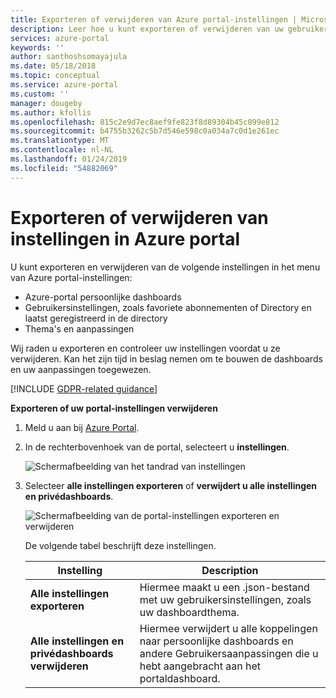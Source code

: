 ```yaml
---
title: Exporteren of verwijderen van Azure portal-instellingen | Microsoft Docs
description: Leer hoe u kunt exporteren of verwijderen van uw gebruikersinstellingen, persoonlijke dashboards en aanpassingen in de Azure-portal.
services: azure-portal
keywords: ''
author: santhoshsomayajula
ms.date: 05/18/2018
ms.topic: conceptual
ms.service: azure-portal
ms.custom: ''
manager: dougeby
ms.author: kfollis
ms.openlocfilehash: 815c2e9d7ec8aef9fe823f8d89304b45c099e812
ms.sourcegitcommit: b4755b3262c5b7d546e598c0a034a7c0d1e261ec
ms.translationtype: MT
ms.contentlocale: nl-NL
ms.lasthandoff: 01/24/2019
ms.locfileid: "54882069"
---
```

# <a name="export-or-delete-settings-in-the-azure-portal"></a>Exporteren of verwijderen van instellingen in Azure portal
U kunt exporteren en verwijderen van de volgende instellingen in het menu van Azure portal-instellingen:
* Azure-portal persoonlijke dashboards
* Gebruikersinstellingen, zoals favoriete abonnementen of Directory en laatst geregistreerd in de directory
* Thema's en aanpassingen

Wij raden u exporteren en controleer uw instellingen voordat u ze verwijderen. Kan het zijn tijd in beslag nemen om te bouwen de dashboards en uw aanpassingen toegewezen.

[!INCLUDE [GDPR-related guidance](../../includes/gdpr-intro-sentence.md)]

**Exporteren of uw portal-instellingen verwijderen**

1. Meld u aan bij [Azure Portal](https://portal.azure.com).
2. In de rechterbovenhoek van de portal, selecteert u **instellingen**.

    ![Schermafbeelding van het tandrad van instellingen](media/azure-portal-export-delete-settings/azure-portal-settings-icon.png)
3. Selecteer **alle instellingen exporteren** of **verwijdert u alle instellingen en privédashboards**.

    ![Schermafbeelding van de portal-instellingen exporteren en verwijderen](media/azure-portal-export-delete-settings/azure-portal-export-delete-settings.png)

      De volgende tabel beschrijft deze instellingen. 

      | Instelling | Description |
      | --- | --- |
      | **Alle instellingen exporteren** | Hiermee maakt u een .json-bestand met uw gebruikersinstellingen, zoals uw dashboardthema.|
      | **Alle instellingen en privédashboards verwijderen** | Hiermee verwijdert u alle koppelingen naar persoonlijke dashboards en andere Gebruikersaanpassingen die u hebt aangebracht aan het portaldashboard. |



